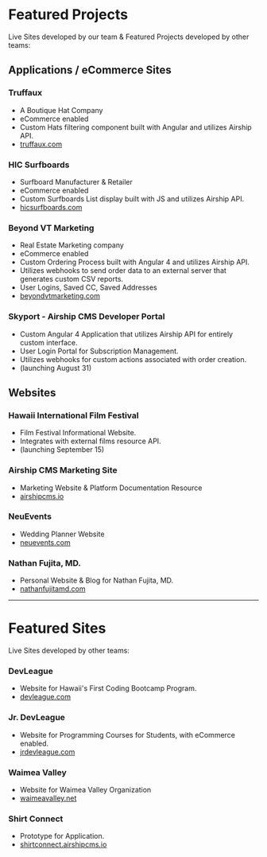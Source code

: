 # Featured Projects
Live Sites developed by our team & Featured Projects developed by other teams:

## Applications / eCommerce Sites

### Truffaux
- A Boutique Hat Company
- eCommerce enabled
- Custom Hats filtering component built with Angular and utilizes Airship API.
- [truffaux.com](https://www.truffaux.com)

### HIC Surfboards
- Surfboard Manufacturer & Retailer
- eCommerce enabled
- Custom Surfboards List display built with JS and utilizes Airship API.
- [hicsurfboards.com](https://www.hicsurfboards.com)

### Beyond VT Marketing
- Real Estate Marketing company
- eCommerce enabled
- Custom Ordering Process built with Angular 4 and utilizes Airship API.
- Utilizes webhooks to send order data to an external server that generates custom CSV reports.
- User Logins, Saved CC, Saved Addresses
- [beyondvtmarketing.com](https://www.beyondvtmarketing.com)

### Skyport - Airship CMS Developer Portal
- Custom Angular 4 Application that utilizes Airship API for entirely custom interface.
- User Login Portal for Subscription Management.
- Utilizes webhooks for custom actions associated with order creation.
- (launching August 31)

## Websites

### Hawaii International Film Festival
- Film Festival Informational Website.
- Integrates with external films resource API.
- (launching September 15)

### Airship CMS Marketing Site
- Marketing Website & Platform Documentation Resource
- [airshipcms.io](https://airshipcms.io)

### NeuEvents
- Wedding Planner Website
- [neuevents.com](https://www.neuevents.com)

### Nathan Fujita, MD.
- Personal Website & Blog for Nathan Fujita, MD.
- [nathanfujitamd.com](https://www.nathanfujitamd.com)

---

# Featured Sites
Live Sites developed by other teams:

### DevLeague
- Website for Hawaii's First Coding Bootcamp Program.
- [devleague.com](https://www.devleague.com)

### Jr. DevLeague
- Website for Programming Courses for Students, with eCommerce enabled.
- [jrdevleague.com](https://www.jrdevleague.com)

### Waimea Valley
- Website for Waimea Valley Organization
- [waimeavalley.net](https://www.waimeavalley.net)

### Shirt Connect
- Prototype for Application.
- [shirtconnect.airshipcms.io](https://shirtconnect.airshipcms.io)
